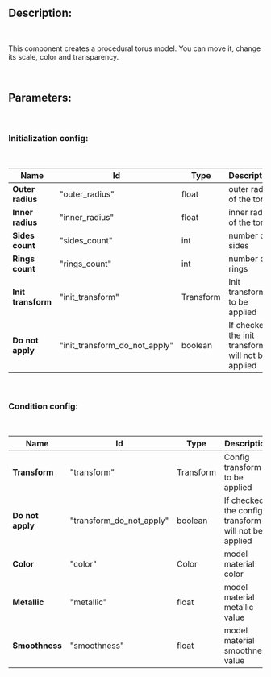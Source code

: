 Description:
------------

&nbsp;

This component creates a procedural torus model.
You can move it, change its scale, color and transparency.

&nbsp;

Parameters:
------------

&nbsp;
### Initialization config: 

&nbsp;

Name | Id | Type | Description |
-----| ---| ---- | ----------- |
**Outer radius**| "outer_radius" | float | outer radius of the torus |
**Inner radius**| "inner_radius" | float | inner radius of the torus |
**Sides count**| "sides_count" | int | number of sides |
**Rings count**| "rings_count" | int | number of rings|
**Init transform**| "init_transform" | Transform | Init transform to be applied|
**Do not apply**| "init_transform_do_not_apply" | boolean | If checked, the init transform will not be applied|

&nbsp;
&nbsp;

### Condition config:

&nbsp;

Name | Id | Type | Description |
-----| ---| ---- | ----------- |
**Transform**| "transform" | Transform | Config transform to be applied|
**Do not apply**| "transform_do_not_apply" | boolean | If checked, the config transform will not be applied|
**Color**| "color" | Color | model material color| 
**Metallic**| "metallic" | float | model material metallic value |
**Smoothness**| "smoothness" | float | model material smoothness value|

&nbsp;


